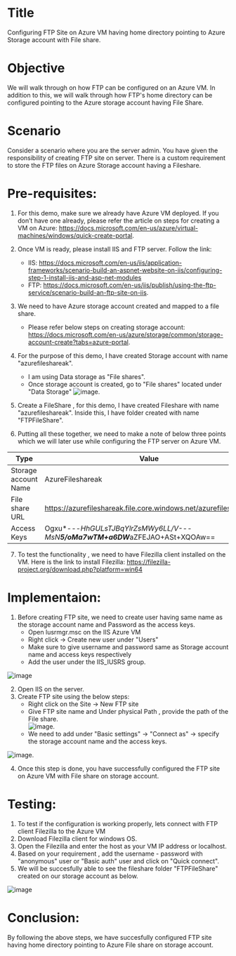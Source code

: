 # Title
Configuring FTP Site on  Azure VM having home directory pointing to Azure Storage account with File share. 

# Objective
We will walk through on how FTP can be configured on an Azure VM. In addition to this, we will walk through how FTP's home directory can be configured pointing to the Azure storage account having File Share. 
		

# Scenario

Consider a scenario where you are the server admin. You have given the responsibility of creating FTP site on server. There is a custom requirement to store the FTP files on Azure Storage account having a Fileshare.

# Pre-requisites:

1. For this demo, make sure we already have Azure VM deployed. If you don’t have one already, please refer the article on steps for creating a VM on Azure: https://docs.microsoft.com/en-us/azure/virtual-machines/windows/quick-create-portal.
2. Once VM is ready, please install IIS and FTP server. Follow the link: 
	- IIS: https://docs.microsoft.com/en-us/iis/application-frameworks/scenario-build-an-aspnet-website-on-iis/configuring-step-1-install-iis-and-asp-net-modules
	- FTP: https://docs.microsoft.com/en-us/iis/publish/using-the-ftp-service/scenario-build-an-ftp-site-on-iis. 
3. We need to have Azure  storage account created and mapped to a file share.
	- Please refer below steps on creating storage account: https://docs.microsoft.com/en-us/azure/storage/common/storage-account-create?tabs=azure-portal.
4. For the purpose of this demo, I have created Storage account with name "azurefileshareak". 
	- I am using Data storage as "File shares". 
	- Once storage account is created, go to "File shares" located under "Data Storage" 
		![image](https://user-images.githubusercontent.com/81897348/161428279-a2a5092d-6887-4f18-bbeb-1cc26ff8a613.png).

5. Create  a FileShare , for this demo, I have created Fileshare with name "azurefileshareak".  Inside this, I have folder created with name "FTPFileShare". 
6. Putting all these together, we need to make a note of below three points which we will later use while configuring the FTP server on Azure VM. 



| Type | Value  								           |
| ---- | ---- |
| Storage account Name | AzureFileshareak |
| File share URL       | https://azurefileshareak.file.core.windows.net/azurefileshareak                           |
| Access Keys          | Ogxu*---*HhGULsTJ***BqYlrZsMWy6LL/V*---MsN****5/oMa7wTM+a6DW***aZFEJAO+ASt+XQOAw==  |	
7. To test the functionality , we need to have Filezilla client installed on the VM. Here is the link to install Filezilla: https://filezilla-project.org/download.php?platform=win64
	
	
# Implementaion:

1. Before creating FTP site, we need to create user having same name as the storage account name and Password as the access keys. 
	- Open lusrmgr.msc on the IIS Azure VM
	- Right click -> Create new user under "Users"
	- Make sure to give username and password same as Storage account name and access keys respectively
	- Add the user under the IIS_IUSRS group. 

![image](https://user-images.githubusercontent.com/81897348/161435344-09eaf978-07bc-4c18-8106-545063d21cb4.png)

2. Open IIS on the server. 
3. Create FTP site using the below steps: 
   - Right click on the Site -> New FTP site
   - Give FTP site name and Under physical Path , provide the path of the File share. 			
	![image](https://user-images.githubusercontent.com/81897348/161435409-8746bd96-943a-4e73-9527-6cf717a6f4fa.png).	
   - We need to add under "Basic settings" ->  "Connect as" -> specify the storage account name and the access keys.



![image](https://user-images.githubusercontent.com/81897348/161435442-78938dbf-fb7f-4f71-8eac-4964eed27dd2.png).

4. Once this step is done, you have successfully configured the FTP site on Azure VM with File share on storage account. 
 
		
		
		
# Testing: 

1. To test if the configuration is working properly, lets connect with FTP client Filezilla to the Azure VM
1. Download Filezilla client for windows OS.
1. Open the Filezilla and enter the host as your VM IP address or localhost.
1. Based on your requirement , add the username - password with "anonymous" user or "Basic auth" user and click on "Quick connect". 
1. We will be succesfully able to see the fileshare folder "FTPFileShare" created on our storage account as below. 

![image](https://user-images.githubusercontent.com/81897348/161435758-bf241b63-1ca2-4c86-8b60-bf209a9b2800.png)

# Conclusion: 

By following the above steps, we have succesfully configured FTP site having home directory pointing to Azure File share on storage account. 
